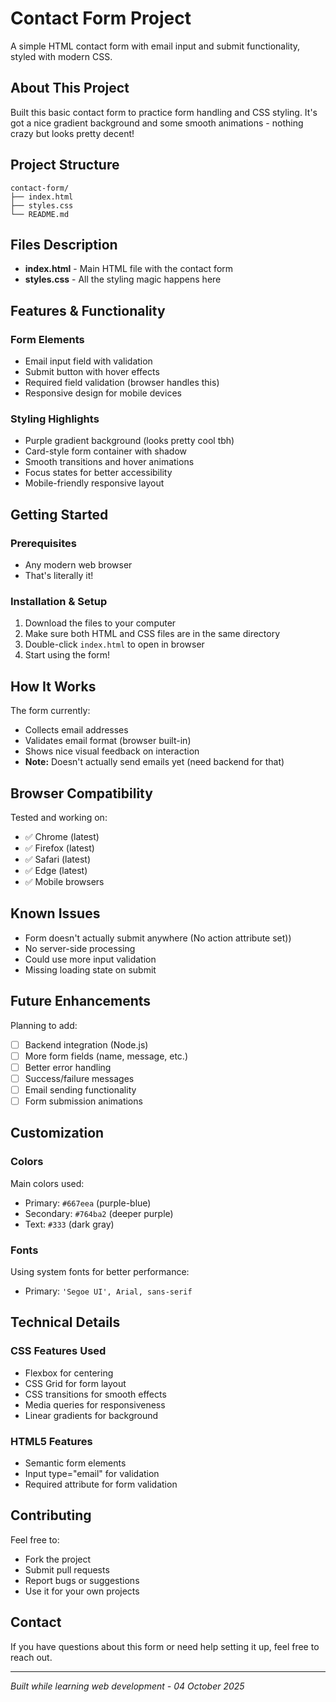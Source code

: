 # Contact Form Project

A simple HTML contact form with email input and submit functionality, styled with modern CSS.

## About This Project

Built this basic contact form to practice form handling and CSS styling. It's got a nice gradient background and some smooth animations - nothing crazy but looks pretty decent!

## Project Structure

```
contact-form/
├── index.html
├── styles.css
└── README.md
```

## Files Description

- **index.html** - Main HTML file with the contact form
- **styles.css** - All the styling magic happens here

## Features & Functionality

### Form Elements

- Email input field with validation
- Submit button with hover effects
- Required field validation (browser handles this)
- Responsive design for mobile devices

### Styling Highlights

- Purple gradient background (looks pretty cool tbh)
- Card-style form container with shadow
- Smooth transitions and hover animations
- Focus states for better accessibility
- Mobile-friendly responsive layout

## Getting Started

### Prerequisites

- Any modern web browser
- That's literally it!

### Installation & Setup

1. Download the files to your computer
2. Make sure both HTML and CSS files are in the same directory
3. Double-click `index.html` to open in browser
4. Start using the form!

## How It Works

The form currently:

- Collects email addresses
- Validates email format (browser built-in)
- Shows nice visual feedback on interaction
- **Note:** Doesn't actually send emails yet (need backend for that)

## Browser Compatibility

Tested and working on:

- ✅ Chrome (latest)
- ✅ Firefox (latest)
- ✅ Safari (latest)
- ✅ Edge (latest)
- ✅ Mobile browsers

## Known Issues

- Form doesn't actually submit anywhere (No action attribute set))
- No server-side processing
- Could use more input validation
- Missing loading state on submit

## Future Enhancements

Planning to add:

- [ ] Backend integration (Node.js)
- [ ] More form fields (name, message, etc.)
- [ ] Better error handling
- [ ] Success/failure messages
- [ ] Email sending functionality
- [ ] Form submission animations

## Customization

### Colors

Main colors used:

- Primary: `#667eea` (purple-blue)
- Secondary: `#764ba2` (deeper purple)
- Text: `#333` (dark gray)

### Fonts

Using system fonts for better performance:

- Primary: `'Segoe UI', Arial, sans-serif`

## Technical Details

### CSS Features Used

- Flexbox for centering
- CSS Grid for form layout
- CSS transitions for smooth effects
- Media queries for responsiveness
- Linear gradients for background

### HTML5 Features

- Semantic form elements
- Input type="email" for validation
- Required attribute for form validation

## Contributing

Feel free to:

- Fork the project
- Submit pull requests
- Report bugs or suggestions
- Use it for your own projects

## Contact

If you have questions about this form or need help setting it up, feel free to reach out.

---

_Built while learning web development - 04 October 2025_
